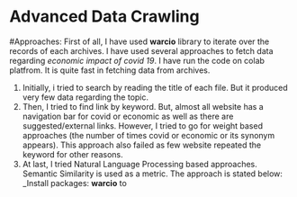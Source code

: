# Advanced Data Crawling
#Approaches:
First of all, I have used **warcio** library to iterate over the records of each archives. I have used several approaches to fetch data regarding *economic impact of covid 19*. I have run the code on colab platfrom. It is quite fast in fetching data from archives.
1. Initially, i tried to search by reading the title of each file. But it produced very few data regarding the topic.
2. Then, I tried to find link by keyword. But, almost all website has a navigation bar for covid or economic as well as there are suggested/external links. However, I tried to go for weight based approaches (the number of times covid or economic or its synonym appears). This approach also failed as few website repeated the keyword for other reasons. 
3. At last, I tried Natural Language Processing based approaches. Semantic Similarity is used as a metric. The approach is stated below:
_Install packages: **warcio** to 


#
